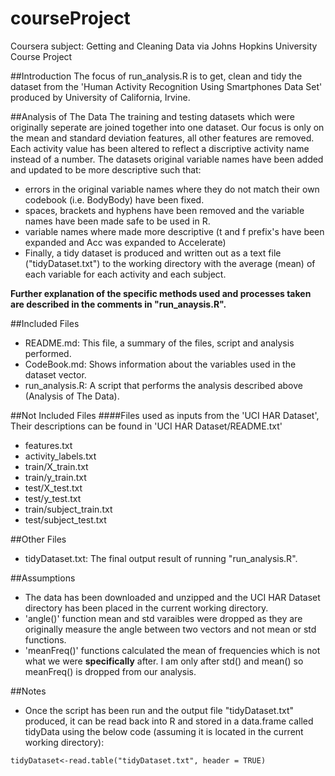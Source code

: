 # courseProject
Coursera subject: Getting and Cleaning Data via Johns Hopkins University Course Project


##Introduction
The focus of run_analysis.R is to get, clean and tidy the dataset from the 'Human Activity Recognition Using Smartphones Data Set' produced by University of California, Irvine. 

##Analysis of The Data
The training and testing datasets which were originally seperate are joined together into one dataset.
Our focus is only on the mean and standard deviation features, all other features are removed.
Each activity value has been altered to reflect a discriptive activity name instead of a number.
The datasets original variable names have been added and updated to be more descriptive such that:
  - errors in the original variable names where they do not match their own codebook (i.e. BodyBody) have been fixed.
  - spaces, brackets and hyphens have been removed and the variable names have been made safe to be used in R.
  - variable names where made more descriptive (t and f prefix's have been expanded and Acc was expanded to Accelerate)
  - Finally, a tidy dataset is produced and written out as a text file ("tidyDataset.txt") to the working directory with the average (mean) of each variable for each activity and each subject.

**Further explanation of the specific methods used and processes taken are described in the comments in "run_anaysis.R".**

##Included Files 
  - README.md:        This file, a summary of the files, script and analysis performed.
  - CodeBook.md:      Shows information about the variables used in the dataset vector.
  - run_analysis.R:   A script that performs the analysis described above (Analysis of The Data).

##Not Included Files
####Files used as inputs from the 'UCI HAR Dataset', Their descriptions can be found in 'UCI HAR Dataset/README.txt'
  - features.txt
  - activity_labels.txt
  - train/X_train.txt
  - train/y_train.txt
  - test/X_test.txt
  - test/y_test.txt
  - train/subject_train.txt
  - test/subject_test.txt

##Other Files
  - tidyDataset.txt:  The final output result of running "run_analysis.R".
  
##Assumptions
  - The data has been downloaded and unzipped and the UCI HAR Dataset directory has been placed in the current working directory.
  - 'angle()' function mean and std varaibles were dropped as they are originally measure the angle between two vectors and not mean or std functions.
  - 'meanFreq()' functions calculated the mean of frequencies which is not what we were **specifically** after. I am only after std() and mean() so meanFreq() is dropped from our analysis.
  
##Notes
  - Once the script has been run and the output file "tidyDataset.txt" produced, it can be read back into R and stored in a data.frame called tidyData using the below code (assuming it is located in the current working directory):
  ```
  tidyDataset<-read.table("tidyDataset.txt", header = TRUE)
  ```


